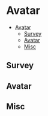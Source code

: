 # Avatar

- [Avatar](#avatar)
  - [Survey](#survey)
  - [Avatar](#avatar)
  - [Misc](#misc)


## Survey


## Avatar


## Misc
